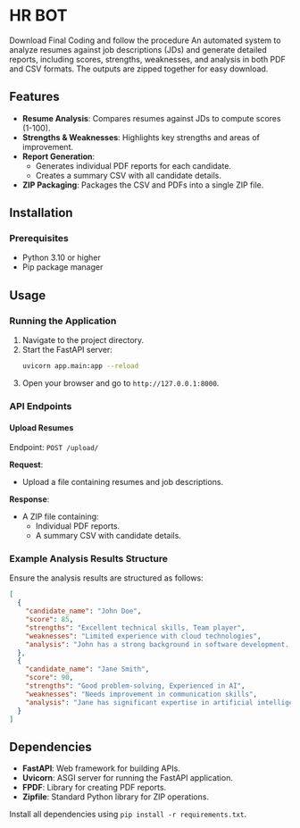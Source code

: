 # HR BOT
Download Final Coding and follow the procedure 
An automated system to analyze resumes against job descriptions (JDs) and generate detailed reports, including scores, strengths, weaknesses, and analysis in both PDF and CSV formats. The outputs are zipped together for easy download.

## Features

- **Resume Analysis**: Compares resumes against JDs to compute scores (1-100).
- **Strengths & Weaknesses**: Highlights key strengths and areas of improvement.
- **Report Generation**:
  - Generates individual PDF reports for each candidate.
  - Creates a summary CSV with all candidate details.
- **ZIP Packaging**: Packages the CSV and PDFs into a single ZIP file.

## Installation

### Prerequisites

- Python 3.10 or higher
- Pip package manager

## Usage

### Running the Application

1. Navigate to the project directory.
2. Start the FastAPI server:
   ```bash
   uvicorn app.main:app --reload
   ```
3. Open your browser and go to `http://127.0.0.1:8000`.

### API Endpoints

#### Upload Resumes

Endpoint: `POST /upload/`

**Request**:
- Upload a file containing resumes and job descriptions.

**Response**:
- A ZIP file containing:
  - Individual PDF reports.
  - A summary CSV with candidate details.

### Example Analysis Results Structure

Ensure the analysis results are structured as follows:

```json
[
  {
    "candidate_name": "John Doe",
    "score": 85,
    "strengths": "Excellent technical skills, Team player",
    "weaknesses": "Limited experience with cloud technologies",
    "analysis": "John has a strong background in software development..."
  },
  {
    "candidate_name": "Jane Smith",
    "score": 90,
    "strengths": "Good problem-solving, Experienced in AI",
    "weaknesses": "Needs improvement in communication skills",
    "analysis": "Jane has significant expertise in artificial intelligence..."
  }
]
```

## Dependencies

- **FastAPI**: Web framework for building APIs.
- **Uvicorn**: ASGI server for running the FastAPI application.
- **FPDF**: Library for creating PDF reports.
- **Zipfile**: Standard Python library for ZIP operations.

Install all dependencies using `pip install -r requirements.txt`.


